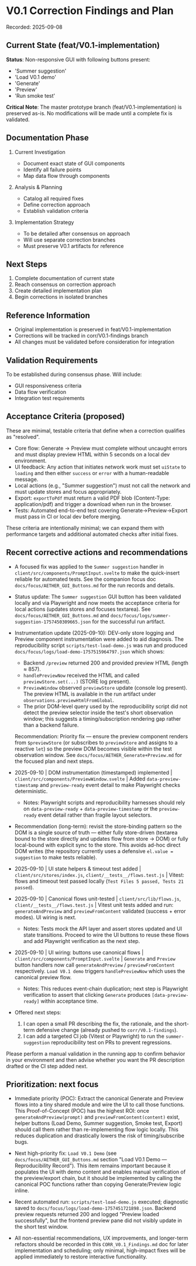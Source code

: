 # V0.1 Correction Findings and Plan

Recorded: 2025-09-08

## Current State (feat/V0.1-implementation)

**Status**: Non-responsive GUI with following buttons present:

- 'Summer suggestion'
- 'Load V0.1 demo'
- 'Generate'
- 'Preview'
- 'Run smoke test'

**Critical Note**: The master prototype branch (feat/V0.1-implementation) is preserved as-is. No modifications will be made until a complete fix is validated.

## Documentation Phase

1. Current Investigation

   - Document exact state of GUI components
   - Identify all failure points
   - Map data flow through components

2. Analysis & Planning

   - Catalog all required fixes
   - Define correction approach
   - Establish validation criteria

3. Implementation Strategy
   - To be detailed after consensus on approach
   - Will use separate correction branches
   - Must preserve V0.1 artifacts for reference

## Next Steps

1. Complete documentation of current state
2. Reach consensus on correction approach
3. Create detailed implementation plan
4. Begin corrections in isolated branches

## Reference Information

- Original implementation is preserved in feat/V0.1-implementation
- Corrections will be tracked in corr/V0.1-findings branch
- All changes must be validated before consideration for integration

## Validation Requirements

To be established during consensus phase. Will include:

- GUI responsiveness criteria
- Data flow verification
- Integration test requirements

## Acceptance Criteria (proposed)

These are minimal, testable criteria that define when a correction qualifies as "resolved".

- Core flow: Generate → Preview must complete without uncaught errors and must display preview HTML within 5 seconds on a local dev environment.
- UI feedback: Any action that initiates network work must set `uiState` to `loading` and then either `success` or `error` with a human-readable message.
- Local actions (e.g., "Summer suggestion") must not call the network and must update stores and focus appropriately.
- Export: `exportToPdf` must return a valid PDF blob (Content-Type: application/pdf) and trigger a download when run in the browser.
- Tests: Automated end-to-end test covering Generate→Preview→Export must pass in CI or local dev before merging.

These criteria are intentionally minimal; we can expand them with performance targets and additional automated checks after initial fixes.

## Recent corrective actions and recommendations

- A focused fix was applied to the `Summer suggestion` handler in `client/src/components/PromptInput.svelte` to make the quick-insert reliable for automated tests. See the companion focus doc `docs/focus/AETHER_GUI_Buttons.md` for the run records and details.

- Status update: The `Summer suggestion` GUI button has been validated locally and via Playwright and now meets the acceptance criteria for local actions (updates stores and focuses textarea). See `docs/focus/AETHER_GUI_Buttons.md` and `docs/focus/logs/summer-suggestion-1757450309665.json` for the successful run artifact.

- Instrumentation update (2025-09-10): DEV-only store logging and Preview component instrumentation were added to aid diagnosis. The reproducibility script `scripts/test-load-demo.js` was run and produced `docs/focus/logs/load-demo-1757515964797.json` which shows:

  - Backend `/preview` returned 200 and provided preview HTML (length ≈ 857).
  - `handlePreviewNow` received the HTML and called `previewStore.set(...)` (STORE log present).
  - `PreviewWindow` observed `previewStore` update (console log present). The preview HTML is available in the run artifact under `observations.previewHtmlFromGlobal`.
  - The prior DOM-level query used by the reproducibility script did not detect the preview selector inside the test's short observation window; this suggests a timing/subscription rendering gap rather than a backend failure.

  Recommendation: Priority fix — ensure the preview component renders from `$previewStore` (or subscribes to `previewStore` and assigns to a reactive `let`) so the preview DOM becomes visible within the test observation window. See `docs/focus/AETHER_Generate+Preview.md` for the focused plan and next steps.

- 2025-09-10 | DOM instrumentation (timestamped) implemented | `client/src/components/PreviewWindow.svelte` | Added `data-preview-timestamp` and `preview-ready` event detail to make Playwright checks deterministic.

  - Notes: Playwright scripts and reproducibility harnesses should rely on `data-preview-ready` + `data-preview-timestamp` or the `preview-ready` event detail rather than fragile layout selectors.

- Recommendation (long-term): revisit the store-binding pattern so the DOM is a single source of truth — either fully store-driven (textarea bound to the store directly and updates flow from store → DOM) or fully local-bound with explicit sync to the store. This avoids ad-hoc direct DOM writes (the repository currently uses a defensive `el.value = suggestion` to make tests reliable).

- 2025-09-10 | UI state helpers & timeout test added | `client/src/stores/index.js`, `client/__tests__/flows.test.js` | Vitest: flows and timeout test passed locally (`Test Files 5 passed, Tests 21 passed`).

- 2025-09-10 | Canonical flows unit-tested | `client/src/lib/flows.js`, `client/__tests__/flows.test.js` | Vitest unit tests added and run: `generateAndPreview` and `previewFromContent` validated (success + error modes). UI wiring is next.

  - Notes: Tests mock the API layer and assert stores updated and UI state transitions. Proceed to wire the UI buttons to reuse these flows and add Playwright verification as the next step.

- 2025-09-10 | UI wiring: buttons use canonical flows | `client/src/components/PromptInput.svelte` | `Generate` and `Preview` button handlers now call `generateAndPreview` / `previewFromContent` respectively. `Load V0.1 demo` triggers `handlePreviewNow` which uses the canonical preview flow.

  - Notes: This reduces event-chain duplication; next step is Playwright verification to assert that clicking `Generate` produces `[data-preview-ready]` within acceptance time.

- Offered next steps:
  1.  I can open a small PR describing the fix, the rationale, and the short-term defensive change (already pushed to `corr/V0.1-findings`).
  2.  I can add a targeted CI job (Vitest or Playwright) to run the `summer-suggestion` reproducibility test on PRs to prevent regressions.

Please perform a manual validation in the running app to confirm behavior in your environment and then advise whether you want the PR description drafted or the CI step added next.

## Prioritization: next focus

- Immediate priority (POC): Extract the canonical Generate and Preview flows into a tiny shared module and wire the UI to call those functions. This Proof-of-Concept (POC) has the highest ROI: once `generateAndPreview(prompt)` and `previewFromContent(content)` exist, helper buttons (Load Demo, Summer suggestion, Smoke test, Export) should call them rather than re-implementing flow logic locally. This reduces duplication and drastically lowers the risk of timing/subscribe bugs.

- Next high-priority fix: `Load V0.1 Demo` (see `docs/focus/AETHER_GUI_Buttons.md` section "Load V0.1 Demo — Reproducibility Record"). This item remains important because it populates the UI with demo content and enables manual verification of the preview/export chain, but it should be implemented by calling the canonical POC functions rather than copying Generate/Preview logic inline.
- Recent automated run: `scripts/test-load-demo.js` executed; diagnostic saved to `docs/focus/logs/load-demo-1757451721898.json`. Backend preview requests returned 200 and logged "Preview loaded successfully", but the frontend preview pane did not visibly update in the short test window.
- All non-essential recommendations, UX improvements, and longer-term refactors should be recorded in this `CORR_V0.1_Findings.md` doc for later implementation and scheduling; only minimal, high-impact fixes will be applied immediately to restore interactive functionality.
